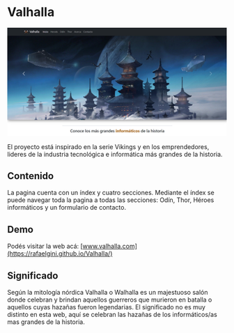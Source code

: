 # Valhalla
![Valhalla logo](images/Captura_valhalla.png)


El proyecto está inspirado en la serie Vikings y en los emprendedores, lideres de la industria tecnológica e informática más grandes de la historia.

## Contenido 
La pagina cuenta con un índex y cuatro secciones. Mediante el índex se puede navegar toda la pagina a todas las secciones: Odín, Thor, Héroes informáticos y un formulario de contacto. 

## Demo 
Podés visitar la web acá: [www.valhalla.com](https://rafaelgini.github.io/Valhalla/)

## Significado
Según la mitología nórdica Valhalla o Walhalla es un majestuoso salón donde celebran y brindan aquellos guerreros que murieron en batalla o aquellos cuyas hazañas fueron legendarias. El significado no es muy distinto en esta web, aquí se celebran las hazañas de los informáticos/as mas grandes de la historia. 
